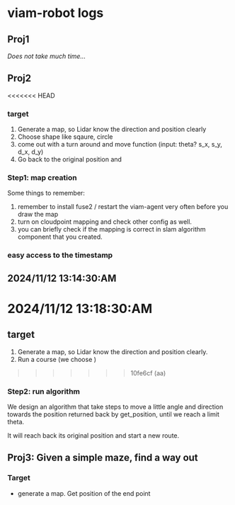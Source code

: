 # viam-robot logs

## Proj1
*Does not take much time...*

## Proj2 

<<<<<<< HEAD
### target
1. Generate a map, so Lidar know the direction and position clearly 
2. Choose shape like sqaure, circle 
3. come out with a turn around and move function (input: theta? s_x, s_y, d_x, d_y) 
4. Go back to the original position and 

### Step1: map creation 

Some things to remember: 
1. remember to install fuse2 / restart the viam-agent very often before you draw the map
2. turn on cloudpoint mapping and check other config as well. 
3. you can briefly check if the mapping is correct in slam algorithm component that you created.

### easy access to the timestamp
2024/11/12 13:14:30:AM
-
2024/11/12 13:18:30:AM
=======
## target
1. Generate a map, so Lidar know the direction and position clearly. 
2. Run a course (we choose )
>>>>>>> 10fe6cf (aa)


### Step2: run algorithm 
We design an algorithm that take steps to move a little angle and direction towards the position returned back by get_position, until we reach a limit theta. 

It will reach back its original position and start a new route. 

## Proj3: Given a simple maze, find a way out 

### Target 
* generate a map. Get position of the end point